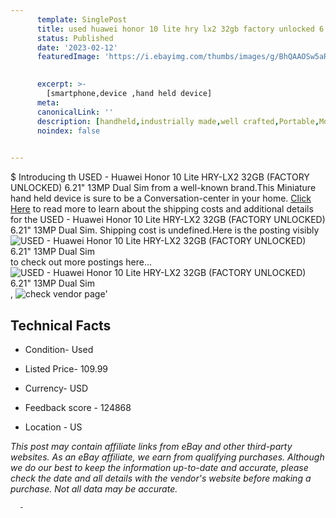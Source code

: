 ```yaml
---
      template: SinglePost
      title: used huawei honor 10 lite hry lx2 32gb factory unlocked 6 21 13mp dual sim
      status: Published
      date: '2023-02-12'
      featuredImage: 'https://i.ebayimg.com/thumbs/images/g/BhQAAOSw5aRjqh0X/s-l225.jpg'
       

      excerpt: >-
        [smartphone,device ,hand held device]
      meta:
      canonicalLink: ''
      description: [handheld,industrially made,well crafted,Portable,Mobile,Compact,Convenient,Lightweight,Maneuverable,Man-portable,Miniature,Carriable,Hand-held,Light,Holdable,Transportable,Mobile device,Pocket-sized,On-the-go,Wireless,Cordless,Compact size,Convenient size, smartphone,device ,hand held device]
      noindex: false
      

---
```

$
      Introducing th USED - Huawei Honor 10 Lite HRY-LX2 32GB (FACTORY UNLOCKED) 6.21"  13MP Dual Sim from a well-known brand.This Miniature hand held device is sure to be a Conversation-center in your home. [Click Here](https://www.ebay.com/itm/225318844357?hash=item34760cb7c5%3Ag%3ABhQAAOSw5aRjqh0X&mkevt=1&mkcid=1&mkrid=711-53200-19255-0&campid=%253CePNCampaignId%253E&customid=%253CreferenceId%253E&toolid=10049) to read more to learn about the shipping costs and additional details for the USED - Huawei Honor 10 Lite HRY-LX2 32GB (FACTORY UNLOCKED) 6.21"  13MP Dual Sim. Shipping cost is undefined.Here is the posting visibly ![USED - Huawei Honor 10 Lite HRY-LX2 32GB (FACTORY UNLOCKED) 6.21"  13MP Dual Sim](https://i.ebayimg.com/thumbs/images/g/BhQAAOSw5aRjqh0X/s-l225.jpg) to check out more postings here... ![USED - Huawei Honor 10 Lite HRY-LX2 32GB (FACTORY UNLOCKED) 6.21"  13MP Dual Sim](https://i.ebayimg.com/images/g/BhQAAOSw5aRjqh0X/s-l960.jpg), ![check vendor page](https://origin-galleryplus.ebayimg.com/ws/web/225318844357_2_0_1/225x225.jpg)'

      

 ## Technical Facts 



     
      

 - Condition- Used 


      

 - Listed Price- 109.99 


      

 - Currency- USD 


      

 - Feedback score - 124868 


      

 - Location - US 


      
      

 *_This post may contain affiliate links from eBay and other third-party websites. As an eBay affiliate, we earn from qualifying purchases. Although we do our best to keep the information up-to-date and accurate, please check the date and all details with the vendor's website before making a purchase. Not all data may be accurate._*




      -
